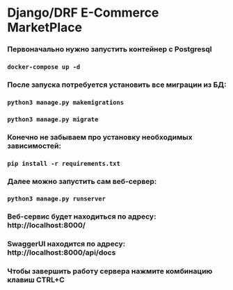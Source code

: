 # Django/DRF E-Commerce MarketPlace

### Первоначально нужно запустить контейнер с Postgresql
### `docker-compose up -d`

### После запуска потребуется установить все миграции из БД:
### `python3 manage.py makemigrations`
### `python3 manage.py migrate`

### Конечно не забываем про установку необходимых зависимостей:
### `pip install -r requirements.txt`

### Далее можно запустить сам веб-сервер:
### `python3 manage.py runserver`

### Веб-сервис будет находиться по адресу: http://localhost:8000/
### SwaggerUI находится по адресу: http://localhost:8000/api/docs

### Чтобы завершить работу сервера нажмите комбинацию клавиш CTRL+C
